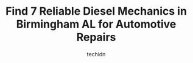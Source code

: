 ---
layout: ampstory
image: https://images.unsplash.com/photo-1513219872556-78665cfff8bb?ixlib=rb-4.0.3&ixid=MnwxMjA3fDB8MHxwaG90by1wYWdlfHx8fGVufDB8fHx8&auto=format&fit=crop&w=640&h=853&q=80
author: techidn
featured: false
description: Trust your vehicles maintenance and repairs to the 7 best Diesel Mechanic in Birmingham AL, USA. With their extensive experience, cutting-edge technology, and commitment to customer satisfa
title: Find 7 Reliable Diesel Mechanics in Birmingham AL for Automotive Repairs
cover:
   title: Find 7 Reliable Diesel Mechanics in Birmingham AL for Automotive Repairs
   subtitle: Rickpate
   background: https://images.unsplash.com/photo-1513219872556-78665cfff8bb?ixlib=rb-4.0.3&ixid=MnwxMjA3fDB8MHxwaG90by1wYWdlfHx8fGVufDB8fHx8&auto=format&fit=crop&w=640&h=853&q=80

pages: 
 - layout: thirds
   top: <h1>#1 Auto & Truck Services</h1>
   bottom: "<p>When you drive a particular vehicle for work transportation, it is important to maintain & keep important things like oil changes done regularly.  The more miles you driv</p>"
   background: https://www.knot35.com/toplist/wp-content/uploads/2023/06/best-diesel-mechanic-1-in-birmingham-al-1685834789.jpeg
   backgroundblur: true
 - layout: thirds
   top: <h1>#2 Hesco Automotive & Performance Center</h1>
   bottom: "<p>501 University Blvd, Birmingham, AL 35205, United States</p>"
   background: https://www.knot35.com/toplist/wp-content/uploads/2023/06/best-diesel-mechanic-2-in-birmingham-al-1685834789.jpeg
   cta:
      link: https://www.knot35.com/toplist/find-7-reliable-diesel-mechanics-in-birmingham-al-for-automotive-repairs/
      text: Find 7 Reliable Diesel Mechanics in Birmingham AL for Automotive Repairs
 - layout: thirds
   top: <h1>#3 Diesel South Inc.</h1>
   bottom: "<p>3551 Vann Rd, Birmingham, AL 35235, United States</p>"
   background: https://www.knot35.com/toplist/wp-content/uploads/2023/06/best-diesel-mechanic-3-in-birmingham-al-1685834789.jpeg
   cta:
      link: https://www.knot35.com/toplist/find-7-reliable-diesel-mechanics-in-birmingham-al-for-automotive-repairs/
      text: Find 7 Reliable Diesel Mechanics in Birmingham AL for Automotive Repairs
 - layout: thirds
   top: <h1>#4 Mobile Fleet Specialists of Birmingham</h1>
   bottom: "<p>915 31st St N, Birmingham, AL 35203, United States</p>"
   background: https://images.unsplash.com/photo-1489648022186-8f49310909a0?ixlib=rb-4.0.3&ixid=MnwxMjA3fDB8MHxwaG90by1wYWdlfHx8fGVufDB8fHx8&auto=format&fit=crop&w=640&h=853&q=80
   cta:
      link: https://www.knot35.com/toplist/find-7-reliable-diesel-mechanics-in-birmingham-al-for-automotive-repairs/
      text: Find 7 Reliable Diesel Mechanics in Birmingham AL for Automotive Repairs
 - layout: thirds
   top: <h1>#5 Mobile Truck Services</h1>
   bottom: "<p>2521 23rd Ct N, Birmingham, AL 35234, United States</p>"
   background: https://images.unsplash.com/photo-1547366785-564103df7e13?ixlib=rb-4.0.3&ixid=MnwxMjA3fDB8MHxwaG90by1wYWdlfHx8fGVufDB8fHx8&auto=format&fit=crop&w=640&h=853&q=80
   cta:
      link: https://www.knot35.com/toplist/find-7-reliable-diesel-mechanics-in-birmingham-al-for-automotive-repairs/
      text: Find 7 Reliable Diesel Mechanics in Birmingham AL for Automotive Repairs
 - layout: thirds
   top: <h1>#6 D&M Mobile Service Truck & Trailer Repair</h1>
   bottom: "<p>3551 28th Pl N, Birmingham, AL 35207, United States</p>"
   background: https://images.unsplash.com/photo-1541356665065-22676f35dd40?ixlib=rb-4.0.3&ixid=MnwxMjA3fDB8MHxwaG90by1wYWdlfHx8fGVufDB8fHx8&auto=format&fit=crop&w=640&h=853&q=80
   cta:
      link: https://www.knot35.com/toplist/find-7-reliable-diesel-mechanics-in-birmingham-al-for-automotive-repairs/
      text: Find 7 Reliable Diesel Mechanics in Birmingham AL for Automotive Repairs
 - layout: thirds
   top: <h1>#7 HPH Mechanical, LLC</h1>
   bottom: "<p>1215 Bankhead Hwy W, Birmingham, AL 35204, United States</p>"
   background: https://images.unsplash.com/photo-1546497974-b213c9efb599?ixlib=rb-4.0.3&ixid=MnwxMjA3fDB8MHxwaG90by1wYWdlfHx8fGVufDB8fHx8&auto=format&fit=crop&w=640&h=853&q=80
   cta:
      link: https://www.knot35.com/toplist/find-7-reliable-diesel-mechanics-in-birmingham-al-for-automotive-repairs/
      text: Find 7 Reliable Diesel Mechanics in Birmingham AL for Automotive Repairs
 - layout: thirds
   middle: Continue reading...
   background: https://images.unsplash.com/photo-1484589065579-248aad0d8b13?ixlib=rb-4.0.3&ixid=MnwxMjA3fDB8MHxwaG90by1wYWdlfHx8fGVufDB8fHx8&auto=format&fit=crop&w=640&h=853&q=80
   cta:
      link: https://www.knot35.com/toplist/find-7-reliable-diesel-mechanics-in-birmingham-al-for-automotive-repairs/
      text: Find 7 Reliable Diesel Mechanics in Birmingham AL for Automotive Repairs
      
---